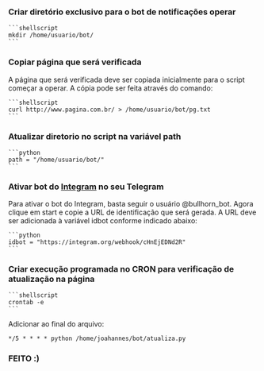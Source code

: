 
### Criar diretório exclusivo para o bot de notificações operar ###
	
	```shellscript
	mkdir /home/usuario/bot/
	```

### Copiar página que será verificada ####

A página que será verificada deve ser copiada inicialmente para o script começar a operar. A cópia pode ser feita através do comando:
	
	```shellscript
	curl http://www.pagina.com.br/ > /home/usuario/bot/pg.txt
	```

### Atualizar diretorio no script na variável path

	```python
	path = "/home/usuario/bot/"
	```

### Ativar bot do [Integram](https://integram.org/) no seu Telegram

Para ativar o bot do Integram, basta seguir o usuário @bullhorn_bot. Agora clique em start e copie a URL de identificação que será gerada. A URL deve ser adicionada à variável idbot conforme indicado abaixo:

	```python
	idbot = "https://integram.org/webhook/cHnEjEDNd2R"
	```

### Criar execução programada no CRON para verificação de atualização na página ###

	```shellscript
	crontab -e
	```

Adicionar ao final do arquivo:
	
	*/5 * * * * python /home/joahannes/bot/atualiza.py

### FEITO :)
